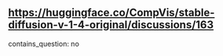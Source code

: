 ## https://huggingface.co/CompVis/stable-diffusion-v-1-4-original/discussions/163

contains_question: no